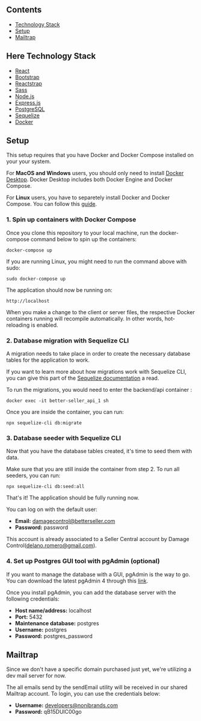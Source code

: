 ## Contents
- [Technology Stack](https://gitlab.com/noni-brands/better-seller/-/edit/develop/README.md#technology-stack)
- [Setup](https://gitlab.com/noni-brands/better-seller/-/edit/develop/README.md#setup)
- [Mailtrap](https://gitlab.com/noni-brands/better-seller/-/edit/develop/README.md#mailtrap)

## Here Technology Stack 

- [React](https://reactjs.org/)
- [Bootstrap](https://getbootstrap.com/docs/4.5/getting-started/introduction/)
- [Reactstrap](https://reactstrap.github.io/)
- [Sass](https://sass-lang.com/)
- [Node.js](https://nodejs.org/)
- [Express.js](https://expressjs.com/)
- [PostgreSQL](https://www.postgresql.org/)
- [Sequelize](https://sequelize.org/)
- [Docker](https://www.docker.com/)

## Setup

This setup requires that you have Docker and Docker Compose installed on your your system.

For **MacOS and Windows** users, you should only need to install [Docker Desktop](https://www.docker.com/products/docker-desktop). Docker Desktop includes both Docker Engine and Docker Compose.

For **Linux** users, you have to separetely install Docker and Docker Compose. You can follow this [guide](https://docs.docker.com/compose/install/). 

### 1. Spin up containers with Docker Compose
Once you clone this repository to your local machine, run the docker-compose command below to spin up the containers:

```
docker-compose up
```

If you are running Linux, you might need to run the command above with sudo:

```
sudo docker-compose up
```

The application should now be running on:

```
http://localhost
```

When you make a change to the client or server files, the respective Docker containers running will recompile automatically. In other words, hot-reloading is enabled.

### 2. Database migration with Sequelize CLI

A migration needs to take place in order to create the necessary database tables for the application to work.

If you want to learn more about how migrations work with Sequelize CLI, you can give this part of the [Sequelize documentation](https://sequelize.org/master/manual/migrations.html) a read.

To run the migrations, you would need to enter the backend/api container :

```
docker exec -it better-seller_api_1 sh
```

Once you are inside the container, you can run:
```
npx sequelize-cli db:migrate
```

### 3. Database seeder with Sequelize CLI
Now that you have the database tables created, it's time to seed them with data. 

Make sure that you are still inside the container from step 2. To run all seeders, you can run:

```
npx sequelize-cli db:seed:all
```
That's it! The application should be fully running now. 

You can log on with the default user:

- **Email:** damagecontrol@betterseller.com
- **Password:** password

This account is already associated to a Seller Central account by Damage Control(delano.romero@gmail.com).

### 4. Set up Postgres GUI tool with pgAdmin (optional)

If you want to manage the database with a GUI, pgAdmin is the way to go. You can download the latest pgAdmin 4 through this [link](https://www.pgadmin.org/download/).

Once you install pgAdmin, you can add the database server with the following credentials:

- **Host name/address:** localhost
- **Port:** 5432
- **Maintenance database:** postgres
- **Username:** postgres
- **Password:** postgres_password

## Mailtrap
Since we don't have a specific domain purchased just yet, we're utilizing a dev mail server for now. 

The all emails send by the sendEmail utility will be received in our shared Mailtrap account. To login, you can use the credentials below:
- **Username:** developers@nonibrands.com
- **Password:** qB15DUlC00go
